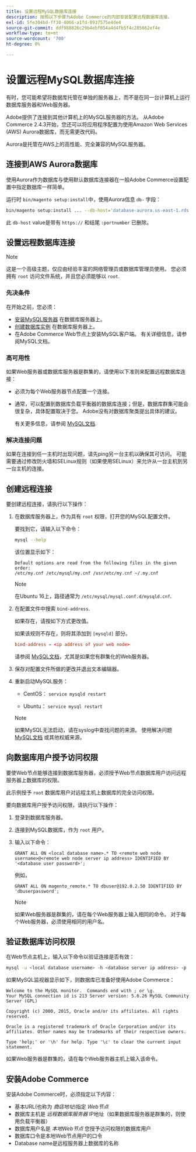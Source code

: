 ```yaml
---
title: 设置远程MySQL数据库连接
description: 按照以下步骤为Adobe Commerce的内部安装配置远程数据库连接。
exl-id: 5fe304bd-ff38-4066-a1fd-8937575e4de4
source-git-commit: ddf988826c29b4ebf054a4d4fb5f4c285662ef4e
workflow-type: tm+mt
source-wordcount: '700'
ht-degree: 0%

---
```


# 设置远程MySQL数据库连接

有时，您可能希望将数据库托管在单独的服务器上，而不是在同一台计算机上运行数据库服务器和Web服务器。

Adobe提供了连接到其他计算机上的MySQL服务器的方法。 从Adobe Commerce 2.4.3开始，您还可以将应用程序配置为使用Amazon Web Services (AWS) Aurora数据库，而无需更改代码。

Aurora是托管在AWS上的高性能、完全兼容的MySQL服务器。

## 连接到AWS Aurora数据库

使用Aurora作为数据库与使用默认数据库连接器在一般Adobe Commerce设置配置中指定数据库一样简单。

运行时 `bin/magento setup:install`中，使用Aurora信息 `db-` 字段：

```bash
bin/magento setup:install ... --db-host='database-aurora.us-east-1.rds.amazonaws.com' --db-name='magento2' --db-user='username' --db-password='password' ...
```

此 `db-host` value是带有 `https://` 和结尾 `:portnumber`  已删除。

## 设置远程数据库连接

>[!NOTE]
>
>这是一个高级主题，仅应由经验丰富的网络管理员或数据库管理员使用。 您必须拥有 `root` 访问文件系统，并且您必须能够以 `root`.

### 先决条件

在开始之前，您必须：

* [安装MySQL服务器](mysql.md) 在数据库服务器上。
* [创建数据库实例](mysql.md#configuring-the-database-instance) 在数据库服务器上。
* 在Adobe Commerce Web节点上安装MySQL客户端。 有关详细信息，请参阅MySQL文档。

### 高可用性

如果Web服务器或数据库服务器是群集的，请使用以下准则来配置远程数据库连接：

* 必须为每个Web服务器节点配置一个连接。
* 通常，可以配置到数据库负载平衡器的数据库连接；但是，数据库群集可能会很复杂，具体配置取决于您。 Adobe没有对数据库聚类提出具体的建议。

  有关更多信息，请参阅 [MySQL文档](https://dev.mysql.com/doc/refman/5.6/en/mysql-cluster.html).

### 解决连接问题

如果在连接到任一主机时出现问题，请先ping另一台主机以确保其可访问。 可能需要通过修改防火墙和SELinux规则（如果使用SELinux）来允许从一台主机到另一台主机的连接。

## 创建远程连接

要创建远程连接，请执行以下操作：

1. 在数据库服务器上，作为具有 `root` 权限，打开您的MySQL配置文件。

   要找到它，请输入以下命令：

   ```bash
   mysql --help
   ```

   该位置显示如下：

   ```terminal
   Default options are read from the following files in the given order:
   /etc/my.cnf /etc/mysql/my.cnf /usr/etc/my.cnf ~/.my.cnf
   ```

   >[!NOTE]
   >
   >在Ubuntu 16上，路径通常为 `/etc/mysql/mysql.conf.d/mysqld.cnf`.

1. 在配置文件中搜索 `bind-address`.

   如果存在，请按如下方式更改值。

   如果该规则不存在，则将其添加到 `[mysqld]` 部分。

   ```conf
   bind-address = <ip address of your web node>
   ```

   请参阅 [MySQL文档](https://dev.mysql.com/doc/refman/5.6/en/server-options.html)，尤其是如果您有群集化的Web服务器。

1. 保存对配置文件所做的更改并退出文本编辑器。
1. 重新启动MySQL服务：

   * CentOS： `service mysqld restart`

   * Ubuntu： `service mysql restart`

   >[!NOTE]
   >
   >如果MySQL无法启动，请在syslog中查找问题的来源。 使用解决问题 [MySQL文档](https://dev.mysql.com/doc/refman/5.6/en/server-options.html#option_mysqld_bind-address) 或其他权威来源。

## 向数据库用户授予访问权限

要使Web节点能够连接到数据库服务器，必须授予Web节点数据库用户访问远程服务器上数据库的权限。

此示例授予 `root` 数据库用户对远程主机上数据库的完全访问权限。

要向数据库用户授予访问权限，请执行以下操作：

1. 登录到数据库服务器。
1. 连接到MySQL数据库，作为 `root` 用户。
1. 输入以下命令：

   ```shell
   GRANT ALL ON <local database name>.* TO <remote web node username>@<remote web node server ip address> IDENTIFIED BY '<database user password>';
   ```

   例如，

   ```shell
   GRANT ALL ON magento_remote.* TO dbuser@192.0.2.50 IDENTIFIED BY 'dbuserpassword';
   ```

   >[!NOTE]
   >
   >如果Web服务器是群集的，请在每个Web服务器上输入相同的命令。 对于每个Web服务器，必须使用相同的用户名。

## 验证数据库访问权限

在Web节点主机上，输入以下命令以验证连接是否有效：

```bash
mysql -u <local database username> -h <database server ip address> -p
```

如果MySQL监视器显示如下，则数据库已准备好使用Adobe Commerce：

```terminal
Welcome to the MySQL monitor.  Commands end with ; or \g.
Your MySQL connection id is 213 Server version: 5.6.26 MySQL Community Server (GPL)

Copyright (c) 2000, 2015, Oracle and/or its affiliates. All rights reserved.

Oracle is a registered trademark of Oracle Corporation and/or its affiliates. Other names may be trademarks of their respective owners.

Type 'help;' or '\h' for help. Type '\c' to clear the current input statement.
```

如果Web服务器是群集的，请在每个Web服务器主机上输入该命令。

## 安装Adobe Commerce

安装Adobe Commerce时，必须指定以下内容：

* 基本URL(也称为 *商店地址*)指定 *Web节点*
* 数据库主机是 *远程数据库服务器* IP地址（如果数据库服务器是群集的，则使用负载平衡器）
* 数据库用户名是 *本地Web节点* 您授予访问权限的数据库用户
* 数据库口令是本地Web节点用户的口令
* Database name是远程服务器上数据库的名称
